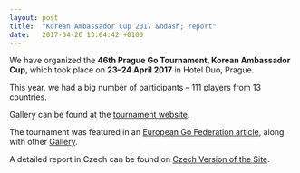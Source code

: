 ```yaml
---
layout: post
title:  "Korean Ambassador Cup 2017 &ndash; report"
date:   2017-04-26 13:04:42 +0100
---
```


We have organized  the **46th Prague Go Tournament, Korean Ambassador Cup**, which took place on **23&ndash;24 April 2017** in Hotel Duo, Prague.

This year, we had a big number of participants &ndash; 111 players from 13 countries.

Gallery can be found at the [tournament website](http://kac.pagoda.cz/gallery.html).

The tournament was featured in an [European Go Federation article](http://www.eurogofed.org/index.html?id=123), along with other [Gallery](https://www.flickr.com/photos/eurogo/sets/72157680934330371/with/34205916296/).

A detailed report in Czech can be found on [Czech Version of the Site](http://cz.pagoda.cz/2017/04/26/kac_2017.html).
